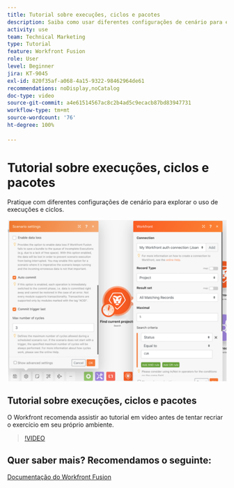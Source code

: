 ```yaml
---
title: Tutorial sobre execuções, ciclos e pacotes
description: Saiba como usar diferentes configurações de cenário para explorar o uso de execuções e ciclos no  [!DNL Adobe Workfront Fusion].
activity: use
team: Technical Marketing
type: Tutorial
feature: Workfront Fusion
role: User
level: Beginner
jira: KT-9045
exl-id: 820f35af-a068-4a15-9322-98462964de61
recommendations: noDisplay,noCatalog
doc-type: video
source-git-commit: a4e61514567ac8c2b4ad5c9ecacb87bd83947731
workflow-type: tm+mt
source-wordcount: '76'
ht-degree: 100%

---
```


# Tutorial sobre execuções, ciclos e pacotes

Pratique com diferentes configurações de cenário para explorar o uso de execuções e ciclos.

![Uma imagem mostrando as configurações de execuções e ciclos](assets/execution-history-and-scheduling-6.png)

## Tutorial sobre execuções, ciclos e pacotes

O Workfront recomenda assistir ao tutorial em vídeo antes de tentar recriar o exercício em seu próprio ambiente.

>[!VIDEO](https://video.tv.adobe.com/v/335286/?quality=12&learn=on)



## Quer saber mais? Recomendamos o seguinte:

[Documentação do Workfront Fusion](https://experienceleague.adobe.com/docs/workfront/using/adobe-workfront-fusion/workfront-fusion-2.html?lang=br)
